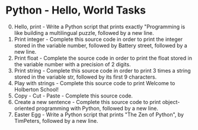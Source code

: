 # Python - Hello, World Tasks
0. Hello, print - Write a Python script that prints exactly "Programming is like building a multilingual puzzle, followed by a new line.
1. Print integer - Complete this source code in order to print the integer stored in the variable number, followed by Battery street, followed by a new line.
2. Print float - Complete the source code in order to print the float stored in the variable number with a precision of 2 digits.
3. Print string - Complete this source code in order to print 3 times a string stored in the variable str, followed by its first 9 characters.
4. Play with strings - Complete this source code to print Welcome to Holberton School!
5. Copy - Cut - Paste - Complete this source code.
6. Create a new sentence - Complete this source code to print object-oriented programming with Python, followed by a new line.
7. Easter Egg - Write a Python script that prints "The Zen of Python", by TimPeters, followed by a new line.